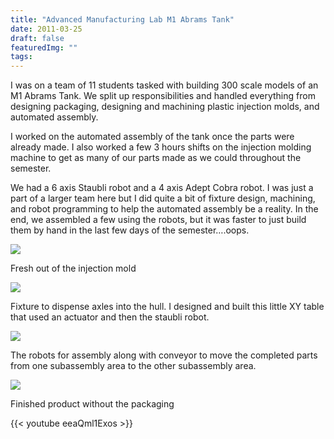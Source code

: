 ```yaml
---
title: "Advanced Manufacturing Lab M1 Abrams Tank"
date: 2011-03-25
draft: false
featuredImg: ""
tags: 
---
```


I was on a team of 11 students tasked with building 300 scale models of an M1 Abrams Tank. We split up responsibilities and handled everything from designing packaging, designing and machining plastic injection molds, and automated assembly.

I worked on the automated assembly of the tank once the parts were already made. I also worked a few 3 hours shifts on the injection molding machine to get as many of our parts made as we could throughout the semester.

We had a 6 axis Staubli robot and a 4 axis Adept Cobra robot. I was just a part of a larger team here but I did quite a bit of fixture design, machining, and robot programming to help the automated assembly be a reality. In the end, we assembled a few using the robots, but it was faster to just build them by hand in the last few days of the semester….oops.

![](/aml/aml1.jpg)

Fresh out of the injection mold

![](/aml/aml2.jpg)

Fixture to dispense axles into the hull. I designed and built this little XY table that used an actuator and then the staubli robot.

![](/aml/aml3.jpg)

The robots for assembly along with conveyor to move the completed parts from one subassembly area to the other subassembly area.

![](/aml/aml4.jpg)

Finished product without the packaging

{{< youtube eeaQml1Exos >}}
